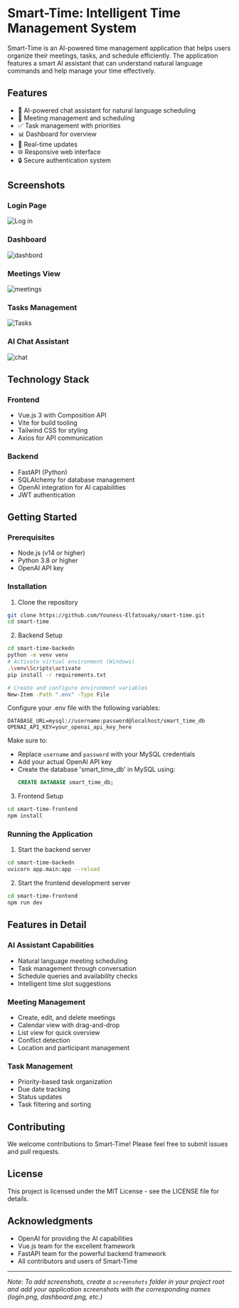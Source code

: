 # Smart-Time: Intelligent Time Management System

Smart-Time is an AI-powered time management application that helps users organize their meetings, tasks, and schedule efficiently. The application features a smart AI assistant that can understand natural language commands and help manage your time effectively.

## Features

- 🤖 AI-powered chat assistant for natural language scheduling
- 📅 Meeting management and scheduling
- ✅ Task management with priorities
- 📊 Dashboard for overview
- 🔄 Real-time updates
- 🌐 Responsive web interface
- 🔒 Secure authentication system

## Screenshots

### Login Page
![Log in](https://github.com/user-attachments/assets/7b8e2b94-7a41-4b28-aae1-e00b359a5fd0)


### Dashboard
![dashbord](https://github.com/user-attachments/assets/757314a7-9fee-4a47-b5ad-1daf8cc270fc)


### Meetings View
![meetings](https://github.com/user-attachments/assets/d3467200-35ee-4f12-afe0-8fabd10e4a42)


### Tasks Management
![Tasks](https://github.com/user-attachments/assets/25798deb-6789-43e7-a86f-f1c587ed574e)


### AI Chat Assistant
![chat](https://github.com/user-attachments/assets/1bc9f099-f1ea-4aa4-823d-6ecd02957d09)


## Technology Stack

### Frontend
- Vue.js 3 with Composition API
- Vite for build tooling
- Tailwind CSS for styling
- Axios for API communication

### Backend
- FastAPI (Python)
- SQLAlchemy for database management
- OpenAI integration for AI capabilities
- JWT authentication

## Getting Started

### Prerequisites
- Node.js (v14 or higher)
- Python 3.8 or higher
- OpenAI API key

### Installation

1. Clone the repository
```bash
git clone https://github.com/Youness-Elfatouaky/smart-time.git
cd smart-time
```

2. Backend Setup
```bash
cd smart-time-backedn
python -m venv venv
# Activate virtual environment (Windows)
.\venv\Scripts\activate
pip install -r requirements.txt

# Create and configure environment variables
New-Item -Path ".env" -Type File
```

Configure your .env file with the following variables:
```env
DATABASE_URL=mysql://username:password@localhost/smart_time_db
OPENAI_API_KEY=your_openai_api_key_here

```

Make sure to:
- Replace `username` and `password` with your MySQL credentials
- Add your actual OpenAI API key
- Create the database 'smart_time_db' in MySQL using:
  ```sql
  CREATE DATABASE smart_time_db;
  ```

3. Frontend Setup
```bash
cd smart-time-frontend
npm install
```

### Running the Application

1. Start the backend server
```bash
cd smart-time-backedn
uvicorn app.main:app --reload
```

2. Start the frontend development server
```bash
cd smart-time-frontend
npm run dev
```

## Features in Detail

### AI Assistant Capabilities
- Natural language meeting scheduling
- Task management through conversation
- Schedule queries and availability checks
- Intelligent time slot suggestions

### Meeting Management
- Create, edit, and delete meetings
- Calendar view with drag-and-drop
- List view for quick overview
- Conflict detection
- Location and participant management

### Task Management
- Priority-based task organization
- Due date tracking
- Status updates
- Task filtering and sorting

## Contributing

We welcome contributions to Smart-Time! Please feel free to submit issues and pull requests.

## License

This project is licensed under the MIT License - see the LICENSE file for details.

## Acknowledgments

- OpenAI for providing the AI capabilities
- Vue.js team for the excellent framework
- FastAPI team for the powerful backend framework
- All contributors and users of Smart-Time

---
*Note: To add screenshots, create a `screenshots` folder in your project root and add your application screenshots with the corresponding names (login.png, dashboard.png, etc.)*
